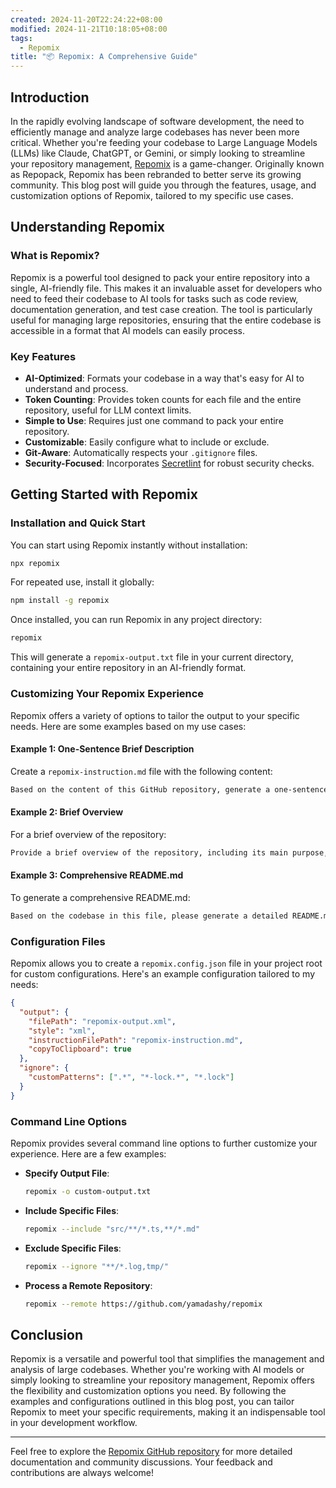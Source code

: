 ```yaml
---
created: 2024-11-20T22:24:22+08:00
modified: 2024-11-21T10:18:05+08:00
tags:
  - Repomix
title: "📦 Repomix: A Comprehensive Guide"
---
```


## Introduction

In the rapidly evolving landscape of software development, the need to efficiently manage and analyze large codebases has never been more critical. Whether you're feeding your codebase to Large Language Models (LLMs) like Claude, ChatGPT, or Gemini, or simply looking to streamline your repository management, [Repomix](https://github.com/yamadashy/repomix) is a game-changer. Originally known as Repopack, Repomix has been rebranded to better serve its growing community. This blog post will guide you through the features, usage, and customization options of Repomix, tailored to my specific use cases.

## Understanding Repomix

### What is Repomix?

Repomix is a powerful tool designed to pack your entire repository into a single, AI-friendly file. This makes it an invaluable asset for developers who need to feed their codebase to AI tools for tasks such as code review, documentation generation, and test case creation. The tool is particularly useful for managing large repositories, ensuring that the entire codebase is accessible in a format that AI models can easily process.

### Key Features

- **AI-Optimized**: Formats your codebase in a way that's easy for AI to understand and process.
- **Token Counting**: Provides token counts for each file and the entire repository, useful for LLM context limits.
- **Simple to Use**: Requires just one command to pack your entire repository.
- **Customizable**: Easily configure what to include or exclude.
- **Git-Aware**: Automatically respects your `.gitignore` files.
- **Security-Focused**: Incorporates [Secretlint](https://github.com/secretlint/secretlint) for robust security checks.

## Getting Started with Repomix

### Installation and Quick Start

You can start using Repomix instantly without installation:

```bash
npx repomix
```

For repeated use, install it globally:

```bash
npm install -g repomix
```

Once installed, you can run Repomix in any project directory:

```bash
repomix
```

This will generate a `repomix-output.txt` file in your current directory, containing your entire repository in an AI-friendly format.

### Customizing Your Repomix Experience

Repomix offers a variety of options to tailor the output to your specific needs. Here are some examples based on my use cases:

#### Example 1: One-Sentence Brief Description

Create a `repomix-instruction.md` file with the following content:

```markdown
Based on the content of this GitHub repository, generate a one-sentence brief description. The description should highlight the main purpose and key features of the repository.
```

#### Example 2: Brief Overview

For a brief overview of the repository:

```markdown
Provide a brief overview of the repository, including its main purpose, key features, and any notable technologies or frameworks used.
```

#### Example 3: Comprehensive README.md

To generate a comprehensive README.md:

```markdown
Based on the codebase in this file, please generate a detailed README.md that includes an overview of the project, its main features, setup instructions, and usage examples.
```

### Configuration Files

Repomix allows you to create a `repomix.config.json` file in your project root for custom configurations. Here's an example configuration tailored to my needs:

```json
{
  "output": {
    "filePath": "repomix-output.xml",
    "style": "xml",
    "instructionFilePath": "repomix-instruction.md",
    "copyToClipboard": true
  },
  "ignore": {
    "customPatterns": [".*", "*-lock.*", "*.lock"]
  }
}
```

### Command Line Options

Repomix provides several command line options to further customize your experience. Here are a few examples:

- **Specify Output File**:

  ```bash
  repomix -o custom-output.txt
  ```

- **Include Specific Files**:

  ```bash
  repomix --include "src/**/*.ts,**/*.md"
  ```

- **Exclude Specific Files**:

  ```bash
  repomix --ignore "**/*.log,tmp/"
  ```

- **Process a Remote Repository**:

  ```bash
  repomix --remote https://github.com/yamadashy/repomix
  ```

## Conclusion

Repomix is a versatile and powerful tool that simplifies the management and analysis of large codebases. Whether you're working with AI models or simply looking to streamline your repository management, Repomix offers the flexibility and customization options you need. By following the examples and configurations outlined in this blog post, you can tailor Repomix to meet your specific requirements, making it an indispensable tool in your development workflow.

---

Feel free to explore the [Repomix GitHub repository](https://github.com/yamadashy/repomix) for more detailed documentation and community discussions. Your feedback and contributions are always welcome!
